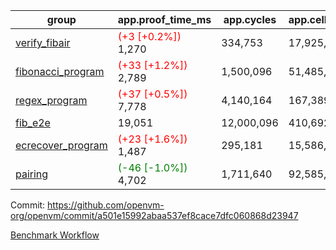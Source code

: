 | group | app.proof_time_ms | app.cycles | app.cells_used | leaf.proof_time_ms | leaf.cycles | leaf.cells_used |
| -- | -- | -- | -- | -- | -- | -- |
| [verify_fibair](https://github.com/openvm-org/openvm/blob/benchmark-results/benchmarks-pr/1447/verify_fibair-a501e15992abaa537ef8cace7dfc060868d23947.md) |<span style='color: red'>(+3 [+0.2%])</span> 1,270 |  334,753 |  17,925,165 |- | - | - |
| [fibonacci_program](https://github.com/openvm-org/openvm/blob/benchmark-results/benchmarks-pr/1447/fibonacci-a501e15992abaa537ef8cace7dfc060868d23947.md) |<span style='color: red'>(+33 [+1.2%])</span> 2,789 |  1,500,096 |  51,485,167 |<span style='color: red'>(+44 [+1.1%])</span> 3,934 |  1,265,730 |  70,293,288 |
| [regex_program](https://github.com/openvm-org/openvm/blob/benchmark-results/benchmarks-pr/1447/regex-a501e15992abaa537ef8cace7dfc060868d23947.md) |<span style='color: red'>(+37 [+0.5%])</span> 7,778 |  4,140,164 |  167,389,450 |<span style='color: red'>(+33 [+0.2%])</span> 14,990 |  3,988,049 |  304,647,259 |
| [fib_e2e](https://github.com/openvm-org/openvm/blob/benchmark-results/benchmarks-pr/1447/fib_e2e-a501e15992abaa537ef8cace7dfc060868d23947.md) | 19,051 |  12,000,096 |  410,692,061 | 23,607 |  7,634,869 |  429,530,971 |
| [ecrecover_program](https://github.com/openvm-org/openvm/blob/benchmark-results/benchmarks-pr/1447/ecrecover-a501e15992abaa537ef8cace7dfc060868d23947.md) |<span style='color: red'>(+23 [+1.6%])</span> 1,487 |  295,181 |  15,586,346 |<span style='color: red'>(+103 [+0.8%])</span> 13,113 |  2,989,633 |  244,122,651 |
| [pairing](https://github.com/openvm-org/openvm/blob/benchmark-results/benchmarks-pr/1447/pairing-a501e15992abaa537ef8cace7dfc060868d23947.md) |<span style='color: green'>(-46 [-1.0%])</span> 4,702 |  1,711,640 |  92,585,975 |<span style='color: red'>(+46 [+0.3%])</span> 14,076 |  3,302,636 |  274,894,779 |


Commit: https://github.com/openvm-org/openvm/commit/a501e15992abaa537ef8cace7dfc060868d23947

[Benchmark Workflow](https://github.com/openvm-org/openvm/actions/runs/13850417005)
